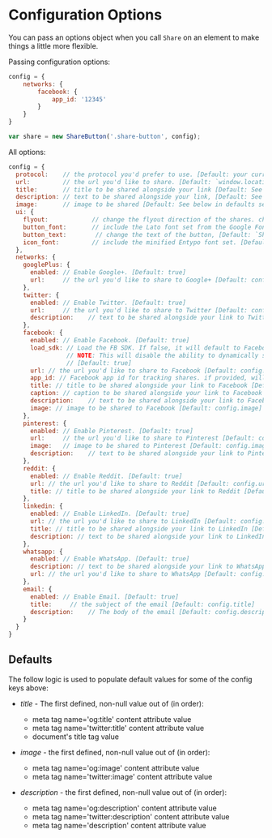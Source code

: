 # Configuration Options

You can pass an options object when you call `Share` on an element to make things a little more flexible.

Passing configuration options:

```js
config = {
    networks: {
        facebook: {
            app_id: '12345'
        }
    }
}

var share = new ShareButton('.share-button', config);
```

All options:
```js
config = {
  protocol:    // the protocol you'd prefer to use. [Default: your current protocol]
  url:         // the url you'd like to share. [Default: `window.location.href`]
  title:       // title to be shared alongside your link [Default: See below in defaults section]
  description: // text to be shared alongside your link, [Default: See below in defaults section]   
  image:       // image to be shared [Default: See below in defaults section]
  ui: {
    flyout:            // change the flyout direction of the shares. chose from `top left`, `top center`, `top right`, `bottom left`, `bottom right`, `bottom center`, `middle left`, or `middle right` [Default: `top center`]
    button_font:       // include the Lato font set from the Google Fonts API. [Default: `true`]
    button_text:        // change the text of the button, [Default: `Share`]
    icon_font:         // include the minified Entypo font set. [Default: `true`]
  },
  networks: {
    googlePlus: {
      enabled: // Enable Google+. [Default: true]
      url:     // the url you'd like to share to Google+ [Default: config.url]
    },
    twitter: {
      enabled: // Enable Twitter. [Default: true]
      url:     // the url you'd like to share to Twitter [Default: config.url]
      description:    // text to be shared alongside your link to Twitter [Default: config.description]
    },
    facebook: {
      enabled: // Enable Facebook. [Default: true]
      load_sdk: // Load the FB SDK. If false, it will default to Facebook's sharer.php implementation. 
                // NOTE: This will disable the ability to dynamically set values and rely directly on applicable Open Graph tags.
                // [Default: true]
      url: // the url you'd like to share to Facebook [Default: config.url]
      app_id: // Facebook app id for tracking shares. if provided, will use the facebook API
      title: // title to be shared alongside your link to Facebook [Default: config.title]
      caption: // caption to be shared alongside your link to Facebook [Default: null]
      description:    // text to be shared alongside your link to Facebook [Default: config.description]
      image: // image to be shared to Facebook [Default: config.image]
    },
    pinterest: {
      enabled: // Enable Pinterest. [Default: true]
      url:     // the url you'd like to share to Pinterest [Default: config.url]
      image:   // image to be shared to Pinterest [Default: config.image]
      description:    // text to be shared alongside your link to Pinterest [Default: config.description]
    },
    reddit: {
      enabled: // Enable Reddit. [Default: true]
      url: // the url you'd like to share to Reddit [Default: config.url]
      title: // title to be shared alongside your link to Reddit [Default: config.title]
    },
    linkedin: {
      enabled: // Enable LinkedIn. [Default: true]
      url: // the url you'd like to share to LinkedIn [Default: config.url]
      title: // title to be shared alongside your link to LinkedIn [Default: config.title],
      description: // text to be shared alongside your link to LinkedIn [Default: config.description]
    },
    whatsapp: {
      enabled: // Enable WhatsApp. [Default: true]
      description: // text to be shared alongside your link to WhatsApp [Default: config.description],
      url: // the url you'd like to share to WhatsApp [Default: config.url]
    },
    email: {
      enabled: // Enable Email. [Default: true]
      title:     // the subject of the email [Default: config.title]
      description:    // The body of the email [Default: config.description]
    }
  }
}
```

## Defaults

The follow logic is used to populate default values for some of the config keys above:

* *title* - The first defined, non-null value out of (in order):
  * meta tag name='og:title' content attribute value
  * meta tag name='twitter:title' content attribute value
  * document's title tag value

* *image* - the first defined, non-null value out of (in order): 
  * meta tag name='og:image' content attribute value
  * meta tag name='twitter:image' content attribute value

* *description* - the first defined, non-null value out of (in order): 
  * meta tag name='og:description' content attribute value
  * meta tag name='twitter:description' content attribute value
  * meta tag name='description' content attribute value

